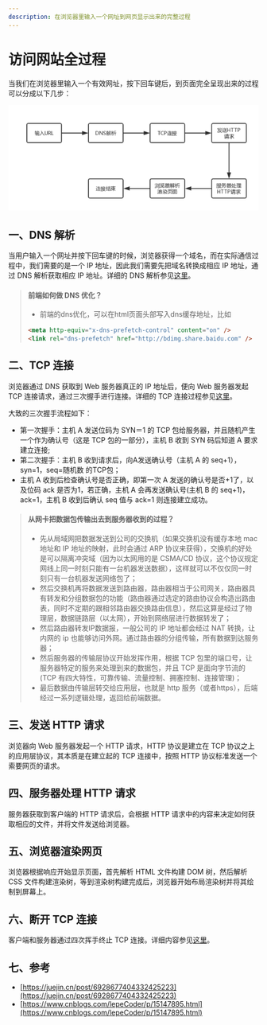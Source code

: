 ```yaml
---
description: 在浏览器里输入一个网址到网页显示出来的完整过程
---
```


# 访问网站全过程

当我们在浏览器里输入一个有效网址，按下回车键后，到页面完全呈现出来的过程可以分成以下几步：

![访问网站流程](<../.gitbook/assets/image (7) (1) (1) (1).png>)

## 一、DNS 解析

当用户输入一个网址并按下回车键的时候，浏览器获得一个域名，而在实际通信过程中，我们需要的是一个 IP 地址，因此我们需要先把域名转换成相应 IP 地址，通过 DNS 解析获取相应 IP 地址。详细的 DNS 解析参见[这里](../ji-suan-ji-wang-luo/dns.md)。

> #### **前端如何做 DNS 优化？**
>
> * 前端的dns优化，可以在html页面头部写入dns缓存地址，比如
>
> ```html
> <meta http-equiv="x-dns-prefetch-control" content="on" />
> <link rel="dns-prefetch" href="http://bdimg.share.baidu.com" />
> ```

## 二、TCP 连接

浏览器通过 DNS 获取到 Web 服务器真正的 IP 地址后，便向 Web 服务器发起 TCP 连接请求，通过三次握手进行连接。详细的 TCP 连接过程参见[这里](../ji-suan-ji-wang-luo/chuan-shu-ceng.md)。

大致的三次握手流程如下：

* 第一次握手：主机 A 发送位码为 SYN＝1 的 TCP 包给服务器，并且随机产生一个作为确认号（这是 TCP 包的一部分），主机 B 收到 SYN 码后知道 A 要求建立连接;
* 第二次握手：主机 B 收到请求后，向A发送确认号（主机 A 的 seq+1），syn=1，seq=随机数 的TCP包；
* 主机 A 收到后检查确认号是否正确，即第一次 A 发送的确认号是否+1了，以及位码 ack 是否为1，若正确，主机 A 会再发送确认号(主机 B 的 seq+1)，ack=1，主机 B 收到后确认 seq 值与 ack=1 则连接建立成功。

> #### 从网卡把数据包传输出去到服务器收到的过程？
>
> * 先从局域网把数据发送到公司的交换机（如果交换机没有缓存本地 mac 地址和 IP 地址的映射，此时会通过 ARP 协议来获得），交换机的好处是可以隔离冲突域（因为以太网用的是 CSMA/CD 协议，这个协议规定网线上同一时刻只能有一台机器发送数据），这样就可以不仅仅同一时刻只有一台机器发送网络包了；
> * 然后交换机再将数据发送到路由器，路由器相当于公司网关，路由器具有转发和分组数据包的功能（路由器通过选定的路由协议会构造出路由表，同时不定期的跟相邻路由器交换路由信息），然后这算是经过了物理层，数据链路层（以太网），开始到网络层进行数据转发了；
> * 然后路由器转发IP数据报，一般公司的 IP 地址都会经过 NAT 转换，让内网的 ip 也能够访问外网。通过路由器的分组传输，所有数据到达服务器；
> * 然后服务器的传输层协议开始发挥作用，根据 TCP 包里的端口号，让服务器特定的服务来处理到来的数据包，并且 TCP 是面向字节流的(TCP 有四大特性，可靠传输、流量控制、拥塞控制、连接管理)；
> * 最后数据由传输层转交给应用层，也就是 http 服务（或者https），后端经过一系列逻辑处理，返回给前端数据。

## 三、发送 HTTP 请求

浏览器向 Web 服务器发起一个 HTTP 请求，HTTP 协议是建立在 TCP 协议之上的应用层协议，其本质是在建立起的 TCP 连接中，按照 HTTP 协议标准发送一个索要网页的请求。

## 四、服务器处理 HTTP 请求

服务器获取到客户端的 HTTP 请求后，会根据 HTTP 请求中的内容来决定如何获取相应的文件，并将文件发送给浏览器。

## 五、浏览器渲染网页

浏览器根据响应开始显示页面，首先解析 HTML 文件构建 DOM 树，然后解析 CSS 文件构建渲染树，等到渲染树构建完成后，浏览器开始布局渲染树并将其绘制到屏幕上。

## 六、断开 TCP 连接

客户端和服务器通过四次挥手终止 TCP 连接。详细内容参见[这里](../ji-suan-ji-wang-luo/chuan-shu-ceng.md)。

## 七、参考

* [https://juejin.cn/post/6928677404332425223](https://juejin.cn/post/6928677404332425223)
* [https://www.cnblogs.com/lepeCoder/p/15147895.html](https://www.cnblogs.com/lepeCoder/p/15147895.html)
